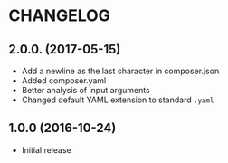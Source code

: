 CHANGELOG
=========

2.0.0. (2017-05-15)
-------------------

 * Add a newline as the last character in composer.json
 * Added composer.yaml
 * Better analysis of input arguments
 * Changed default YAML extension to standard `.yaml`

1.0.0 (2016-10-24)
------------------

 * Initial release
